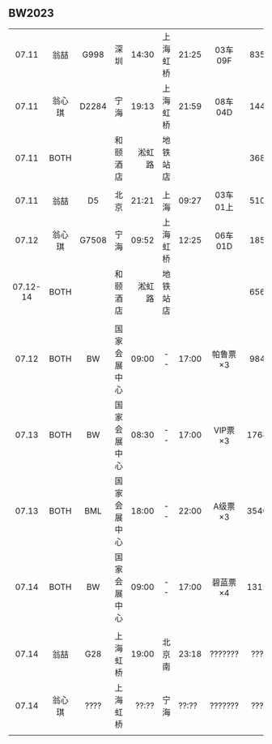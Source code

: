 ## BW2023

|        |      |        |            |       |        |       |         |      |      |
| :----: | :--: | :----: | :--------: | ----: |  :--:  | :---- | :-----: | :--: | :--: |
| 07.11  | 翁喆 |  G998  |    深圳    | 14:30 |上海虹桥| 21:25 | 03车09F |  835 |      |
| 07.11  |翁心琪| D2284  |    宁海    | 19:13 |上海虹桥| 21:59 | 08车04D |  144 |      |
| 07.11  | BOTH |        |  和颐酒店  | 淞虹路|地铁站店|       |         |  368 | 地铁30分钟 |
|        |      |        |            |       |        |       |         |      |      |
| 07.11  | 翁喆 |   D5   |    北京    | 21:21 |  上海  | 09:27 | 03车01上|  510 |      |
| 07.12  |翁心琪| G7508  |    宁海    | 09:52 |上海虹桥| 12:25 | 06车01D |  185 |      |
|07.12-14| BOTH |        |  和颐酒店  | 淞虹路|地铁站店|       |         |  656 | 地铁30分钟 |
|        |      |        |            |       |        |       |         |      |      |
| 07.12  | BOTH |   BW   |国家会展中心| 09:00 |   --   | 17:00 | 帕鲁票×3|  984 | 地铁30分钟 |
| 07.13  | BOTH |   BW   |国家会展中心| 08:30 |   --   | 17:00 | VIP票×3 | 1764 | 地铁30分钟 |
| 07.13  | BOTH |   BML  |国家会展中心| 18:00 |   --   | 22:00 | A级票×3 | 3540 | TODO |
| 07.14  | BOTH |   BW   |国家会展中心| 09:00 |   --   | 17:00 | 碧蓝票×4| 1312 | 走到虹桥30分钟 |
|        |      |        |            |       |        |       |         |      |      |
| 07.14  | 翁喆 |  G28   |  上海虹桥  | 19:00 | 北京南 | 23:18 | ??????? |  ??? | TODO |
| 07.14  |翁心琪|  ????  |  上海虹桥  | ??:?? |  宁海  | ??:?? | ??????? |  ??? | TODO |
|        |      |        |            |       |        |       |         |      |      |
